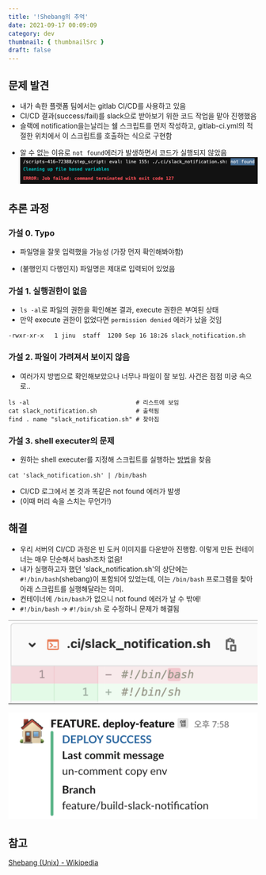 ```yaml
---
title: '!Shebang의 추억'
date: 2021-09-17 00:09:09
category: dev
thumbnail: { thumbnailSrc }
draft: false
---
```



## 문제 발견
* 내가 속한 플랫폼 팀에서는 gitlab CI/CD를 사용하고 있음
* CI/CD 결과(success/fail)를 slack으로 받아보기 위한 코드 작업을 맡아 진행했음
* 슬랙에 notification을는날리는 쉘 스크립트를 먼저 작성하고, gitlab-ci.yml의 적절한 위치에서 이 스크립트를 호출하는 식으로 구현함
- 알 수 없는 이유로 `not found`에러가 발생하면서 코드가 실행되지 않았음
![image](../img/not_found_error.png)


## 추론 과정
### 가설 0. Typo
  * 파일명을 잘못 입력했을 가능성 (가장 먼저 확인해봐야함) 
  - (불행인지 다행인지) 파일명은 제대로 입력되어 있었음

### 가설 1. 실행권한이 없음
  - `ls -al`로 파일의 권한을 확인해본 결과, execute 권한은 부여된 상태
  - 만약 execute 권한이 없었다면 `permission denied` 에러가 났을 것임
```shell
-rwxr-xr-x   1 jinu  staff  1200 Sep 16 18:26 slack_notification.sh
```

### 가설 2. 파일이 가려져서 보이지 않음
  - 여러가지 방법으로 확인해보았으나 너무나 파일이 잘 보임. 사건은 점점 미궁 속으로..
```shell
ls -al                              # 리스트에 보임
cat slack_notification.sh           # 출력됨
find . name "slack_notification.sh" # 찾아짐
```

### 가설 3. shell executer의 문제
  - 원하는 shell executer를 지정해 스크립트를 실행하는 [방법](https://docs.gitlab.com/runner/shells/#shbash-shells)을 찾음
```shell
cat 'slack_notification.sh' | /bin/bash
```
  - CI/CD 로그에서 본 것과 똑같은 not found 에러가 발생 
  - (이때 머리 속을 스치는 무언가!)
		

## 해결
- 우리 서버의 CI/CD 과정은 빈 도커 이미지를 다운받아 진행함. 이렇게 만든 컨테이너는 매우 단순해서 bash조차 없음! 
- 내가 실행하고자 했던 'slack_notification.sh'의 상단에는 `#!/bin/bash`(shebang)이 포함되어 있었는데, 이는 `/bin/bash` 프로그램을 찾아 아래 스크립트를 실행해달라는 의미. 
- 컨테이너에 `/bin/bash`가 없으니 not found 에러가 날 수 밖에!
- `#!/bin/bash`  -> `#!/bin/sh` 로 수정하니 문제가 해결됨

![image](../img/shebang.png)

![image](../img/build_success.png)

## 참고
[Shebang (Unix) - Wikipedia](https://en.wikipedia.org/wiki/Shebang_(Unix))

